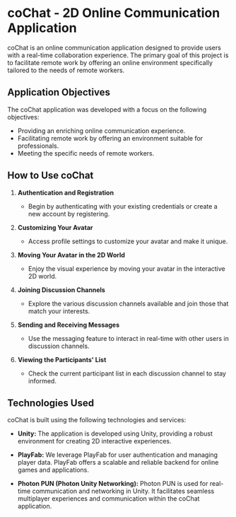 # coChat - 2D Online Communication Application

coChat is an online communication application designed to provide users with a real-time collaboration experience. The primary goal of this project is to facilitate remote work by offering an online environment specifically tailored to the needs of remote workers.

## Application Objectives

The coChat application was developed with a focus on the following objectives:

- Providing an enriching online communication experience.
- Facilitating remote work by offering an environment suitable for professionals.
- Meeting the specific needs of remote workers.

## How to Use coChat

1. **Authentication and Registration**
   - Begin by authenticating with your existing credentials or create a new account by registering.

2. **Customizing Your Avatar**
   - Access profile settings to customize your avatar and make it unique.

3. **Moving Your Avatar in the 2D World**
   - Enjoy the visual experience by moving your avatar in the interactive 2D world.
     
4. **Joining Discussion Channels**
   - Explore the various discussion channels available and join those that match your interests.

5. **Sending and Receiving Messages**
   - Use the messaging feature to interact in real-time with other users in discussion channels.

6. **Viewing the Participants' List**
   - Check the current participant list in each discussion channel to stay informed.
## Technologies Used

coChat is built using the following technologies and services:

- **Unity:** The application is developed using Unity, providing a robust environment for creating 2D interactive experiences.

- **PlayFab:** We leverage PlayFab for user authentication and managing player data. PlayFab offers a scalable and reliable backend for online games and applications.

- **Photon PUN (Photon Unity Networking):** Photon PUN is used for real-time communication and networking in Unity. It facilitates seamless multiplayer experiences and communication within the coChat application.

